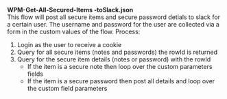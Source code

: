 **WPM-Get-All-Secured-Items -toSlack.json**<br>
This flow will post all secure items and secure password detials to slack for a certain user. The username and password for the user are collected via a form in the custom values of the flow.
Process:
1. Login as the user to receive a cookie
2. Query for all secure items (notes and passwords) the rowId is returned
3. Query for the secure item details (notes or password) with the rowId
     - If the item is a secure note then loop over the custom parameters fields
     - If the item is a secure password then post all details and loop over the custom field parameters
